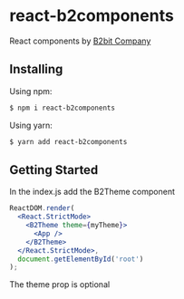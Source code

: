 # react-b2components

React components by <a href="https://b2bit.company">B2bit Company</a>

## Installing

Using npm:

```bash
$ npm i react-b2components
```

Using yarn:

```bash
$ yarn add react-b2components
```

## Getting Started

In the index.js add the B2Theme component

```jsx
ReactDOM.render(
  <React.StrictMode>
    <B2Theme theme={myTheme}>
      <App />
    </B2Theme>
  </React.StrictMode>,
  document.getElementById('root')
);
```

The theme prop is optional
